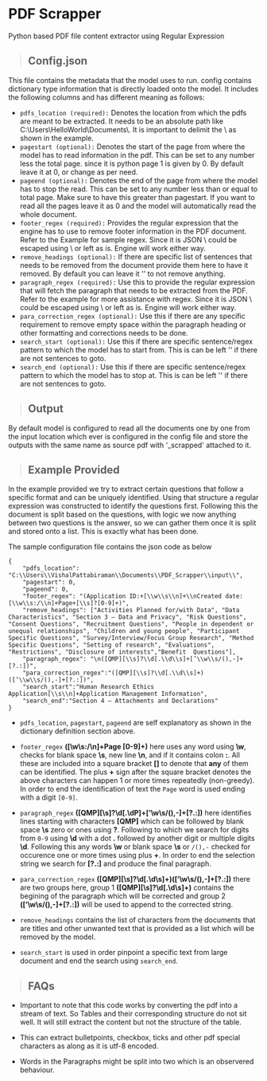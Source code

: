 
# PDF Scrapper

Python based PDF file content extractor using Regular Expression


> ## Config.json

This file contains the metadata that the model uses to run. config contains dictionary type information that is directly loaded onto the model. It includes the following columns and has different meaning as follows:

* `pdfs_location (required):` Denotes the location from which the pdfs are meant to be extracted. It needs to be an absolute path like C:\\Users\\HelloWorld\\Documents\\. It is important to delimit the \ as shown in the example.
* `pagestart (optional):` Denotes the start of the page from where the model has to read information in the pdf. This can be set to any number less the total page. since it is python page 1 is given by 0. By default leave it at 0, or change as per need.
* `pageend (optional):` Denotes the end of the page from where the model has to stop the read. This can be set to any number less than or equal to total page. Make sure to have this greater than pagestart. If you want to read all the pages leave it as 0 and the model will automatically read the whole document.
* `footer_regex (required):` Provides the regular expression that the engine has to use to remove footer information in the PDF document. Refer to the Example for sample regex. Since it is JSON \ could be escaped using \\ or left as is. Engine will work either way.
* `remove_headings (optional):` If there are specific list of sentences that needs to be removed from the document provide them here to have it removed. By default you can leave it '' to not remove anything.
* `paragraph_regex (required):` Use this to provide the regular expression that will fetch the paragraph that needs to be extracted from the PDF. Refer to the example for more assistance with regex. Since it is JSON \ could be escaped using \\ or left as is. Engine will work either way.
* `para_correction_regex (optional):` Use this if there are any specific requirement to remove empty space within the paragraph heading or other formatting and corrections needs to be done.
* `search_start (optional):` Use this if there are specific sentence/regex pattern to which the model has to start from. This is can be left '' if there are not sentences to goto.
* `search_end (optional):` Use this if there are specific sentence/regex pattern  to which the model has to stop at. This is can be left '' if there are not sentences to goto.



> ## Output

By default model is configured to read all the documents one by one from the input location which ever is configured in the config file and store the outputs with the same name as source pdf with '_scrapped' attached to it. 


> ## Example Provided

In the example provided we try to extract certain questions that follow a specific format and can be uniquely identified. Using that structure a regular expression was constructed to identify the questions first. Following this the document is split based on the questions, with logic we now anything between two questions is the answer, so we can gather them once it is split and stored onto a list. This is exactly what has been done. 

The sample configuration file contains the json code as below 

```
{
	"pdfs_location": "C:\\Users\\VishalPattabiraman\\Documents\\PDF_Scrapper\\input\\", 
	"pagestart": 0, 
	"pageend": 0, 
	"footer_regex": "(Application ID:+[\\w\\s\\n]+\\nCreated date:[\\w\\s:/\\n]+Page+[\\s]?[0-9]+)", 
	"remove_headings": ["Activities Planned for/with Data", "Data Characteristics", "Section 3 – Data and Privacy", "Risk Questions", "Consent Questions", "Recruitment Questions", "People in dependent or unequal relationships", "Children and young people", "Participant Specific Questions", "Survey/Interview/Focus Group Research", "Method Specific Questions", "Setting of research", "Evaluations", "Restrictions", "Disclosure of interests","Benefit  Questions"], 
	"paragraph_regex": "\n([QMP][\\s]?\\d[.\\d\\s]+[’\\w\\s/(),-]+[?.:])",
	"para_correction_regex":"([QMP][\\s]?\\d[.\\d\\s]+)([’\\w\\s/(),-]+[?.:])",
	"search_start":"Human Research Ethics Application[\\s\\n]+Application Management Information",
	"search_end":"Section 4 – Attachments and Declarations"
}
```

- `pdfs_location`, `pagestart`, `pageend` are self explanatory as shown in the dictionary definition section above.

- `footer_regex` **([\\w\\s:/\n]+Page [0-9]+)** here uses any word using **\w**, checks for blank space **\s**, new line **\n**, and if it contains colon **:**. All these are included into a square bracket **[]** to denote that **any** of them can be identified. The plus **+** sign after the square bracket denotes the above characters can happen 1 or more times repeatedly (non-greedy). In order to end the identification of text the `Page` word is used ending with a digit `[0-9]`.
- `paragraph_regex` **([QMP][\\s]?\\d[.\\dP]+[’\\w\\s/(),-]+[?.:])** here identifies lines starting with characters **[QMP]** which can be followed by blank space **\s** zero or ones using **?**. Following to which we search for digits from `0-9` using **\d** with a dot **.** followed by another digit or multiple digits **\d**. Following this any words **\w** or blank space **\s** or `/(),-` checked for occurence one or more times using plus **+**. In order to end the selection string we search for **[?.:]** and produce the final paragraph.
- `para_correction_regex` **([QMP][\\s]?\\d[.\\d\\s]+)([’\\w\\s/(),-]+[?.:])** there are two groups here, group 1 **([QMP][\\s]?\\d[.\\d\\s]+)** contains the begining of the paragraph which will be corrected and group 2 **([’\\w\\s/(),-]+[?.:])** will be used to append to the corrected string.
- `remove_headings` contains the list of characters from the documents that are titles and other unwanted text that is provided as a list which will be removed by the model.
- `search_start` is used in order pinpoint a specific text from large  document and end the search using `search_end`.



> ## FAQs

- Important to note that this code works by converting the pdf into a stream of text. So Tables and their corresponding structure do not sit well. It will still extract the content but not the structure of the table. 

- This can extract bulletpoints, checkbox, ticks and other pdf special characters as along as it is utf-8 encoded.
- Words in the Paragraphs might be split into two which is an observered behaviour.

